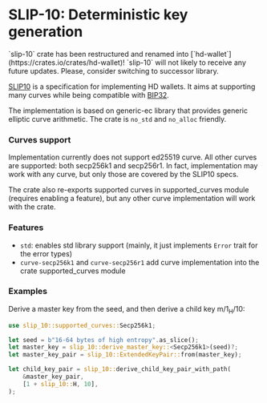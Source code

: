 # SLIP-10: Deterministic key generation

<div class="warning">`slip-10` crate has been restructured and renamed into
[`hd-wallet`](https://crates.io/crates/hd-wallet)! `slip-10` will not likely
to receive any future updates. Please, consider switching to successor library.</div>

[SLIP10][slip10-spec] is a specification for implementing HD wallets. It aims at supporting many
curves while being compatible with [BIP32][bip32-spec].

The implementation is based on generic-ec library that provides generic
elliptic curve arithmetic. The crate is `no_std` and `no_alloc` friendly.

### Curves support
Implementation currently does not support ed25519 curve. All other curves are
supported: both secp256k1 and secp256r1. In fact, implementation may work with any
curve, but only those are covered by the SLIP10 specs.

The crate also re-exports supported curves in supported_curves module (requires
enabling a feature), but any other curve implementation will work with the crate.

### Features
* `std`: enables std library support (mainly, it just implements `Error`
  trait for the error types)
* `curve-secp256k1` and `curve-secp256r1` add curve implementation into the crate supported_curves
  module

### Examples

Derive a master key from the seed, and then derive a child key m/1<sub>H</sub>/10:
```rust
use slip_10::supported_curves::Secp256k1;

let seed = b"16-64 bytes of high entropy".as_slice();
let master_key = slip_10::derive_master_key::<Secp256k1>(seed)?;
let master_key_pair = slip_10::ExtendedKeyPair::from(master_key);

let child_key_pair = slip_10::derive_child_key_pair_with_path(
    &master_key_pair,
    [1 + slip_10::H, 10],
);
```

[slip10-spec]: https://github.com/satoshilabs/slips/blob/master/slip-0010.md
[bip32-spec]: https://github.com/bitcoin/bips/blob/master/bip-0032.mediawiki
